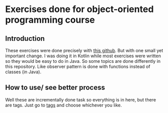 # Exercises done for object-oriented programming course

## Introduction

These exercises were done precisely with [this github](https://github.com/apohllo/obiektowe-lab/tree/13940d969b91c72115c455a319b3a36d03dd43b6).
But with one small yet important change.
I was doing it in Kotlin while most exercises were written so they would be easy to do in Java.
So some topics are done differently in this repository. 
Like observer pattern is done with functions instead of classes (in Java).

## How to use/ see better process 

Well these are incrementally done task so everything is in here, but there are tags.
Just go to [tags](https://github.com/lpawlak1/lab-obiektowe-kotlin/tags) and choose whichever you like.
